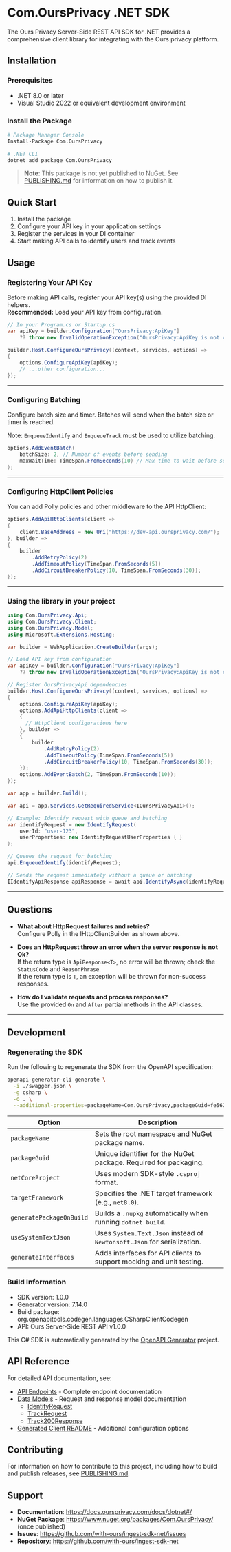 # Com.OursPrivacy .NET SDK

The Ours Privacy Server-Side REST API SDK for .NET provides a comprehensive client library for integrating with the Ours privacy platform.

## Installation

### Prerequisites
- .NET 8.0 or later
- Visual Studio 2022 or equivalent development environment

### Install the Package

```bash
# Package Manager Console
Install-Package Com.OursPrivacy

# .NET CLI
dotnet add package Com.OursPrivacy
```

> **Note**: This package is not yet published to NuGet. See [PUBLISHING.md](PUBLISHING.md) for information on how to publish it.

## Quick Start

1. Install the package
2. Configure your API key in your application settings
3. Register the services in your DI container
4. Start making API calls to identify users and track events

## Usage

### Registering Your API Key

Before making API calls, register your API key(s) using the provided DI helpers.  
**Recommended:** Load your API key from configuration.

```csharp
// In your Program.cs or Startup.cs
var apiKey = builder.Configuration["OursPrivacy:ApiKey"] 
    ?? throw new InvalidOperationException("OursPrivacy:ApiKey is not configured.");

builder.Host.ConfigureOursPrivacy((context, services, options) =>
{
    options.ConfigureApiKey(apiKey);
    // ...other configuration...
});
```

---

### Configuring Batching

Configure batch size and timer. Batches will send when the batch size or timer is reached.

Note: `EnqueueIdentify` and `EnqueueTrack` must be used to utilize batching.

```csharp
options.AddEventBatch(
    batchSize: 2, // Number of events before sending
    maxWaitTime: TimeSpan.FromSeconds(10) // Max time to wait before sending
);
```

---

### Configuring HttpClient Policies

You can add Polly policies and other middleware to the API HttpClient:

```csharp
options.AddApiHttpClients(client =>
{
    client.BaseAddress = new Uri("https://dev-api.oursprivacy.com/");
}, builder =>
{
    builder
        .AddRetryPolicy(2)
        .AddTimeoutPolicy(TimeSpan.FromSeconds(5))
        .AddCircuitBreakerPolicy(10, TimeSpan.FromSeconds(30));
});
```

---

### Using the library in your project

```csharp
using Com.OursPrivacy.Api;
using Com.OursPrivacy.Client;
using Com.OursPrivacy.Model;
using Microsoft.Extensions.Hosting;

var builder = WebApplication.CreateBuilder(args);

// Load API key from configuration
var apiKey = builder.Configuration["OursPrivacy:ApiKey"] 
    ?? throw new InvalidOperationException("OursPrivacy:ApiKey is not configured.");

// Register OursPrivacyApi dependencies
builder.Host.ConfigureOursPrivacy((context, services, options) =>
{
    options.ConfigureApiKey(apiKey);
    options.AddApiHttpClients(client =>
    {
      // HttpClient configurations here
    }, builder =>
    {
        builder
            .AddRetryPolicy(2)
            .AddTimeoutPolicy(TimeSpan.FromSeconds(5))
            .AddCircuitBreakerPolicy(10, TimeSpan.FromSeconds(30));
    });
    options.AddEventBatch(2, TimeSpan.FromSeconds(10));
});

var app = builder.Build();

var api = app.Services.GetRequiredService<IOursPrivacyApi>();

// Example: Identify request with queue and batching
var identifyRequest = new IdentifyRequest(
    userId: "user-123",
    userProperties: new IdentifyRequestUserProperties { }
);

// Queues the request for batching
api.EnqueueIdentify(identifyRequest);

// Sends the request immediately without a queue or batching
IIdentifyApiResponse apiResponse = await api.IdentifyAsync(identifyRequest);
```

---

## Questions

- **What about HttpRequest failures and retries?**  
  Configure Polly in the IHttpClientBuilder as shown above.

- **Does an HttpRequest throw an error when the server response is not Ok?**  
  If the return type is `ApiResponse<T>`, no error will be thrown; check the `StatusCode` and `ReasonPhrase`.  
  If the return type is `T`, an exception will be thrown for non-success responses.

- **How do I validate requests and process responses?**  
  Use the provided `On` and `After` partial methods in the API classes.

---

## Development

### Regenerating the SDK

Run the following to regenerate the SDK from the OpenAPI specification:

```bash
openapi-generator-cli generate \
  -i ./swagger.json \
  -g csharp \
  -o . \
  --additional-properties=packageName=Com.OursPrivacy,packageGuid=fe562c1d-d0e1-4c13-b051-ddf3707fb8a2,netCoreProject=true,targetFramework=net8.0,generatePackageOnBuild=true,useSystemTextJson=true,generateInterfaces=true
```

| Option                         | Description                                                                 |
|-------------------------------|-----------------------------------------------------------------------------|
| `packageName`                 | Sets the root namespace and NuGet package name.                            |
| `packageGuid`                 | Unique identifier for the NuGet package. Required for packaging.           |
| `netCoreProject`              | Uses modern SDK-style `.csproj` format.                                     |
| `targetFramework`             | Specifies the .NET target framework (e.g., `net8.0`).                       |
| `generatePackageOnBuild`      | Builds a `.nupkg` automatically when running `dotnet build`.               |
| `useSystemTextJson`           | Uses `System.Text.Json` instead of `Newtonsoft.Json` for serialization.     |
| `generateInterfaces`          | Adds interfaces for API clients to support mocking and unit testing.       |

### Build Information

- SDK version: 1.0.0
- Generator version: 7.14.0
- Build package: org.openapitools.codegen.languages.CSharpClientCodegen
- API: Ours Server-Side REST API v1.0.0

This C# SDK is automatically generated by the [OpenAPI Generator](https://openapi-generator.tech) project.

## API Reference

For detailed API documentation, see:
- [API Endpoints](docs/apis/OursPrivacyApi.md) - Complete endpoint documentation
- [Data Models](docs/models/) - Request and response model documentation
  - [IdentifyRequest](docs/models/IdentifyRequest.md)
  - [TrackRequest](docs/models/TrackRequest.md)
  - [Track200Response](docs/models/Track200Response.md)
- [Generated Client README](src/Com.OursPrivacy/README.md) - Additional configuration options

## Contributing

For information on how to contribute to this project, including how to build and publish releases, see [PUBLISHING.md](PUBLISHING.md).

## Support

- **Documentation**: https://docs.oursprivacy.com/docs/dotnet#/
- **NuGet Package**: https://www.nuget.org/packages/Com.OursPrivacy/ (once published)
- **Issues**: https://github.com/with-ours/ingest-sdk-net/issues
- **Repository**: https://github.com/with-ours/ingest-sdk-net
